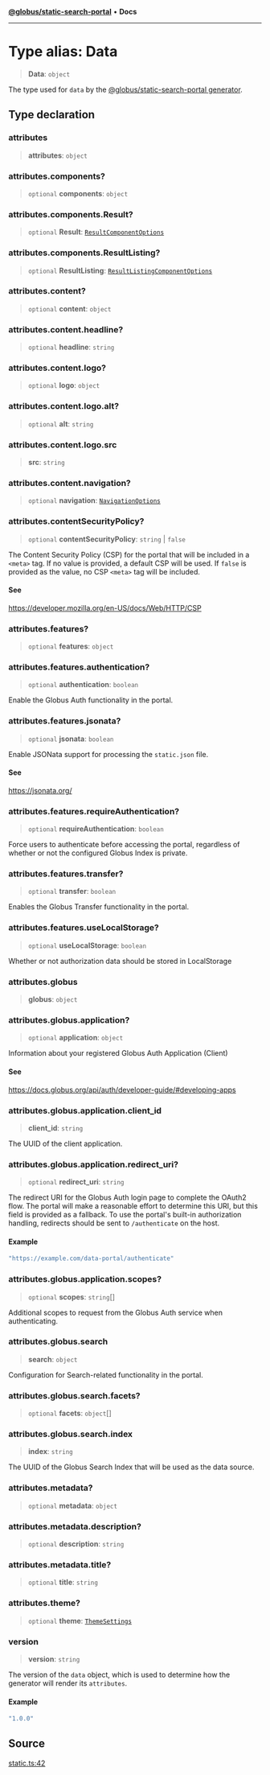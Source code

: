 [**@globus/static-search-portal**](../README.md) • **Docs**

***

# Type alias: Data

> **Data**: `object`

The type used for `data` by the [@globus/static-search-portal generator](https://github.com/globus/static-search-portal).

## Type declaration

### attributes

> **attributes**: `object`

### attributes.components?

> `optional` **components**: `object`

### attributes.components.Result?

> `optional` **Result**: [`ResultComponentOptions`](../-internal-/type-aliases/ResultComponentOptions.md)

### attributes.components.ResultListing?

> `optional` **ResultListing**: [`ResultListingComponentOptions`](../-internal-/type-aliases/ResultListingComponentOptions.md)

### attributes.content?

> `optional` **content**: `object`

### attributes.content.headline?

> `optional` **headline**: `string`

### attributes.content.logo?

> `optional` **logo**: `object`

### attributes.content.logo.alt?

> `optional` **alt**: `string`

### attributes.content.logo.src

> **src**: `string`

### attributes.content.navigation?

> `optional` **navigation**: [`NavigationOptions`](../-internal-/type-aliases/NavigationOptions.md)

### attributes.contentSecurityPolicy?

> `optional` **contentSecurityPolicy**: `string` \| `false`

The Content Security Policy (CSP) for the portal that will be included in a `<meta>` tag.
If no value is provided, a default CSP will be used.
If `false` is provided as the value, no CSP `<meta>` tag will be included.

#### See

https://developer.mozilla.org/en-US/docs/Web/HTTP/CSP

### attributes.features?

> `optional` **features**: `object`

### attributes.features.authentication?

> `optional` **authentication**: `boolean`

Enable the Globus Auth functionality in the portal.

### attributes.features.jsonata?

> `optional` **jsonata**: `boolean`

Enable JSONata support for processing the `static.json` file.

#### See

https://jsonata.org/

### attributes.features.requireAuthentication?

> `optional` **requireAuthentication**: `boolean`

Force users to authenticate before accessing the portal, regardless of whether or not the
configured Globus Index is private.

### attributes.features.transfer?

> `optional` **transfer**: `boolean`

Enables the Globus Transfer functionality in the portal.

### attributes.features.useLocalStorage?

> `optional` **useLocalStorage**: `boolean`

Whether or not authorization data should be stored in LocalStorage

### attributes.globus

> **globus**: `object`

### attributes.globus.application?

> `optional` **application**: `object`

Information about your registered Globus Auth Application (Client)

#### See

https://docs.globus.org/api/auth/developer-guide/#developing-apps

### attributes.globus.application.client\_id

> **client\_id**: `string`

The UUID of the client application.

### attributes.globus.application.redirect\_uri?

> `optional` **redirect\_uri**: `string`

The redirect URI for the Globus Auth login page to complete the OAuth2 flow.
The portal will make a reasonable effort to determine this URI, but this field is provided as a fallback.
To use the portal's built-in authorization handling, redirects should be sent to `/authenticate` on the host.

#### Example

```ts
"https://example.com/data-portal/authenticate"
```

### attributes.globus.application.scopes?

> `optional` **scopes**: `string`[]

Additional scopes to request from the Globus Auth service when authenticating.

### attributes.globus.search

> **search**: `object`

Configuration for Search-related functionality in the portal.

### attributes.globus.search.facets?

> `optional` **facets**: `object`[]

### attributes.globus.search.index

> **index**: `string`

The UUID of the Globus Search Index that will be used as the data source.

### attributes.metadata?

> `optional` **metadata**: `object`

### attributes.metadata.description?

> `optional` **description**: `string`

### attributes.metadata.title?

> `optional` **title**: `string`

### attributes.theme?

> `optional` **theme**: [`ThemeSettings`](../-internal-/type-aliases/ThemeSettings.md)

### version

> **version**: `string`

The version of the `data` object, which is used to determine how
the generator will render its `attributes`.

#### Example

```ts
"1.0.0"
```

## Source

[static.ts:42](https://github.com/globus/static-search-portal/blob/070e36d2f911e99d43e515c735c6dc05f429a795/static.ts#L42)
